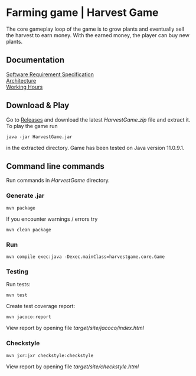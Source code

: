 # Farming game | Harvest Game
The core gameplay loop of the game is to grow plants and eventually sell the harvest to earn money. With the earned money, the player can buy new plants.

## Documentation
[Software Requirement Specification](https://github.com/jpasikainen/ot-harjoitustyo/blob/master/documentation/srs.md)\
[Architecture](https://github.com/jpasikainen/ot-harjoitustyo/blob/master/documentation/architecture.md)\
[Working Hours](https://github.com/jpasikainen/ot-harjoitustyo/blob/master/documentation/workinghours.md)

## Download & Play
Go to [Releases](https://github.com/jpasikainen/ot-harjoitustyo/releases) and download the latest *HarvestGame.zip* file and extract it. To play the game run
```
java -jar HarvestGame.jar
```
in the extracted directory. Game has been tested on Java version 11.0.9.1. 

## Command line commands
Run commands in *HarvestGame* directory.

### Generate .jar
```
mvn package
```
If you encounter warnings / errors try
```
mvn clean package
```

### Run
```
mvn compile exec:java -Dexec.mainClass=harvestgame.core.Game
```
### Testing
Run tests:
```
mvn test
```
Create test coverage report:
```
mvn jacoco:report
```
View report by opening file *target/site/jacoco/index.html*

### Checkstyle
```
mvn jxr:jxr checkstyle:checkstyle
```
View report by opening file *target/site/checkstyle.html*
